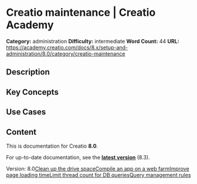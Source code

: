 # Creatio maintenance | Creatio Academy

**Category:** administration **Difficulty:** intermediate **Word Count:** 44
**URL:**
https://academy.creatio.com/docs/8.x/setup-and-administration/8.0/category/creatio-maintenance

## Description

## Key Concepts

## Use Cases

## Content

This is documentation for Creatio **8.0**.

For up-to-date documentation, see the
**[latest version](/docs/8.x/setup-and-administration/category/creatio-maintenance)**
(8.3).

Version:
8.0[Clean up the drive space](/docs/8.x/setup-and-administration/8.0/administration/creatio-maintenance/clean_up_the_drive_space)[Compile an app on a web farm](/docs/8.x/setup-and-administration/8.0/administration/creatio-maintenance/compile_app_on_web_farm)[Improve page loading time](/docs/8.x/setup-and-administration/8.0/administration/creatio-maintenance/process_complex_database_queries_faster)[Limit thread count for DB queries](/docs/8.x/setup-and-administration/8.0/administration/creatio-maintenance/limit_DB_thread_count)[Query management rules](/docs/8.x/setup-and-administration/8.0/administration/creatio-maintenance/manage_resource_intensive_queries)
